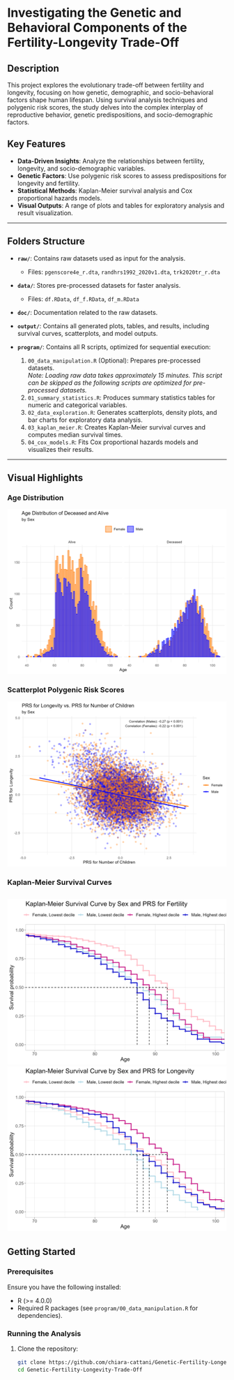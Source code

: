 # Investigating the Genetic and Behavioral Components of the Fertility-Longevity Trade-Off

## Description
This project explores the evolutionary trade-off between fertility and longevity, focusing on how genetic, demographic, and socio-behavioral factors shape human lifespan. Using survival analysis techniques and polygenic risk scores, the study delves into the complex interplay of reproductive behavior, genetic predispositions, and socio-demographic factors.

## Key Features
- **Data-Driven Insights**: Analyze the relationships between fertility, longevity, and socio-demographic variables.
- **Genetic Factors**: Use polygenic risk scores to assess predispositions for longevity and fertility.
- **Statistical Methods**: Kaplan-Meier survival analysis and Cox proportional hazards models.
- **Visual Outputs**: A range of plots and tables for exploratory analysis and result visualization.

---

## Folders Structure
- **`raw/`**: Contains raw datasets used as input for the analysis.  
  - Files: `pgenscore4e_r.dta`, `randhrs1992_2020v1.dta`, `trk2020tr_r.dta`

- **`data/`**: Stores pre-processed datasets for faster analysis.  
  - Files: `df.RData`, `df_f.RData`, `df_m.RData`

- **`doc/`**: Documentation related to the raw datasets.

- **`output/`**: Contains all generated plots, tables, and results, including survival curves, scatterplots, and model outputs.  

- **`program/`**: Contains all R scripts, optimized for sequential execution:
  1. `00_data_manipulation.R` (Optional): Prepares pre-processed datasets.  
     *Note: Loading raw data takes approximately 15 minutes. This script can be skipped as the following scripts are optimized for pre-processed datasets.*
  2. `01_summary_statistics.R`: Produces summary statistics tables for numeric and categorical variables.
  3. `02_data_exploration.R`: Generates scatterplots, density plots, and bar charts for exploratory data analysis.
  4. `03_kaplan_meier.R`: Creates Kaplan-Meier survival curves and computes median survival times.
  5. `04_cox_models.R`: Fits Cox proportional hazards models and visualizes their results.

---

## Visual Highlights
### Age Distribution
![Age Distribution](output/age_distribution_plot.png)

### Scatterplot Polygenic Risk Scores
![Scatterplot PRS](output/prs_plot.png)

### Kaplan-Meier Survival Curves
  ![Kaplan-Meier Survival Curve by Sex and Fertility PRS](output/kaplan_meier_prs_f.png)
  ![Kaplan-Meier Survival Curve by Sex and Longevity PRS](output/kaplan_meier_prs_l.png)
---

## Getting Started
### Prerequisites
Ensure you have the following installed:
- R (>= 4.0.0)
- Required R packages (see `program/00_data_manipulation.R` for dependencies).

### Running the Analysis
1. Clone the repository:
   ```bash
   git clone https://github.com/chiara-cattani/Genetic-Fertility-Longevity-Trade-Off.git
   cd Genetic-Fertility-Longevity-Trade-Off
